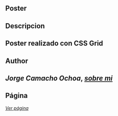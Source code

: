 ## Poster

## Descripcion  
Poster realizado con CSS Grid
--
## Author
_Jorge Camacho Ochoa_, 
_[sobre mi](https://kamatxo.github.io/Curriculum-Vitae/)_
--
## Página
_[Ver página](https://kamatxo.github.io/Robots/)_
